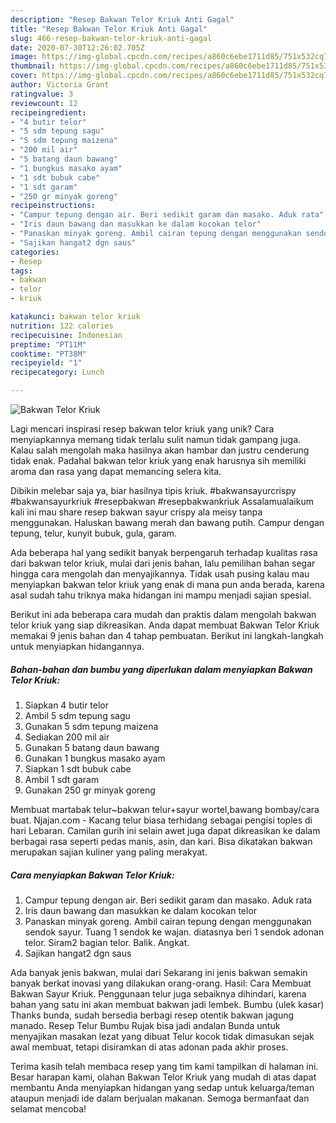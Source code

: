 ```yaml
---
description: "Resep Bakwan Telor Kriuk Anti Gagal"
title: "Resep Bakwan Telor Kriuk Anti Gagal"
slug: 466-resep-bakwan-telor-kriuk-anti-gagal
date: 2020-07-30T12:26:02.705Z
image: https://img-global.cpcdn.com/recipes/a860c6ebe1711d85/751x532cq70/bakwan-telor-kriuk-foto-resep-utama.jpg
thumbnail: https://img-global.cpcdn.com/recipes/a860c6ebe1711d85/751x532cq70/bakwan-telor-kriuk-foto-resep-utama.jpg
cover: https://img-global.cpcdn.com/recipes/a860c6ebe1711d85/751x532cq70/bakwan-telor-kriuk-foto-resep-utama.jpg
author: Victoria Grant
ratingvalue: 3
reviewcount: 12
recipeingredient:
- "4 butir telor"
- "5 sdm tepung sagu"
- "5 sdm tepung maizena"
- "200 mil air"
- "5 batang daun bawang"
- "1 bungkus masako ayam"
- "1 sdt bubuk cabe"
- "1 sdt garam"
- "250 gr minyak goreng"
recipeinstructions:
- "Campur tepung dengan air. Beri sedikit garam dan masako. Aduk rata"
- "Iris daun bawang dan masukkan ke dalam kocokan telor"
- "Panaskan minyak goreng. Ambil cairan tepung dengan menggunakan sendok sayur. Tuang 1 sendok ke wajan. diatasnya beri 1 sendok adonan telor. Siram2 bagian telor. Balik. Angkat."
- "Sajikan hangat2 dgn saus"
categories:
- Resep
tags:
- bakwan
- telor
- kriuk

katakunci: bakwan telor kriuk 
nutrition: 122 calories
recipecuisine: Indonesian
preptime: "PT11M"
cooktime: "PT38M"
recipeyield: "1"
recipecategory: Lunch

---
```



![Bakwan Telor Kriuk](https://img-global.cpcdn.com/recipes/a860c6ebe1711d85/751x532cq70/bakwan-telor-kriuk-foto-resep-utama.jpg)

Lagi mencari inspirasi resep bakwan telor kriuk yang unik? Cara menyiapkannya memang tidak terlalu sulit namun tidak gampang juga. Kalau salah mengolah maka hasilnya akan hambar dan justru cenderung tidak enak. Padahal bakwan telor kriuk yang enak harusnya sih memiliki aroma dan rasa yang dapat memancing selera kita.

Dibikin melebar saja ya, biar hasilnya tipis kriuk. #bakwansayurcrispy #bakwansayurkriuk #resepbakwan #resepbakwankriuk Assalamualaikum kali ini mau share resep bakwan sayur crispy ala meisy tanpa menggunakan. Haluskan bawang merah dan bawang putih. Campur dengan tepung, telur, kunyit bubuk, gula, garam.

Ada beberapa hal yang sedikit banyak berpengaruh terhadap kualitas rasa dari bakwan telor kriuk, mulai dari jenis bahan, lalu pemilihan bahan segar hingga cara mengolah dan menyajikannya. Tidak usah pusing kalau mau menyiapkan bakwan telor kriuk yang enak di mana pun anda berada, karena asal sudah tahu triknya maka hidangan ini mampu menjadi sajian spesial.


Berikut ini ada beberapa cara mudah dan praktis dalam mengolah bakwan telor kriuk yang siap dikreasikan. Anda dapat membuat Bakwan Telor Kriuk memakai 9 jenis bahan dan 4 tahap pembuatan. Berikut ini langkah-langkah untuk menyiapkan hidangannya.

<!--inarticleads1-->

##### Bahan-bahan dan bumbu yang diperlukan dalam menyiapkan Bakwan Telor Kriuk:

1. Siapkan 4 butir telor
1. Ambil 5 sdm tepung sagu
1. Gunakan 5 sdm tepung maizena
1. Sediakan 200 mil air
1. Gunakan 5 batang daun bawang
1. Gunakan 1 bungkus masako ayam
1. Siapkan 1 sdt bubuk cabe
1. Ambil 1 sdt garam
1. Gunakan 250 gr minyak goreng


Membuat martabak telur~bakwan telur+sayur wortel,bawang bombay/cara buat. Njajan.com - Kacang telur biasa terhidang sebagai pengisi toples di hari Lebaran. Camilan gurih ini selain awet juga dapat dikreasikan ke dalam berbagai rasa seperti pedas manis, asin, dan kari. Bisa dikatakan bakwan merupakan sajian kuliner yang paling merakyat. 

<!--inarticleads2-->

##### Cara menyiapkan Bakwan Telor Kriuk:

1. Campur tepung dengan air. Beri sedikit garam dan masako. Aduk rata
1. Iris daun bawang dan masukkan ke dalam kocokan telor
1. Panaskan minyak goreng. Ambil cairan tepung dengan menggunakan sendok sayur. Tuang 1 sendok ke wajan. diatasnya beri 1 sendok adonan telor. Siram2 bagian telor. Balik. Angkat.
1. Sajikan hangat2 dgn saus


Ada banyak jenis bakwan, mulai dari Sekarang ini jenis bakwan semakin banyak berkat inovasi yang dilakukan orang-orang. Hasil: Cara Membuat Bakwan Sayur Kriuk. Penggunaan telur juga sebaiknya dihindari, karena bahan yang satu ini akan membuat bakwan jadi lembek. Bumbu (ulek kasar) Thanks bunda, sudah bersedia berbagi resep otentik bakwan jagung manado. Resep Telur Bumbu Rujak bisa jadi andalan Bunda untuk menyajikan masakan lezat yang dibuat Telur kocok tidak dimasukan sejak awal membuat, tetapi disiramkan di atas adonan pada akhir proses. 

Terima kasih telah membaca resep yang tim kami tampilkan di halaman ini. Besar harapan kami, olahan Bakwan Telor Kriuk yang mudah di atas dapat membantu Anda menyiapkan hidangan yang sedap untuk keluarga/teman ataupun menjadi ide dalam berjualan makanan. Semoga bermanfaat dan selamat mencoba!
